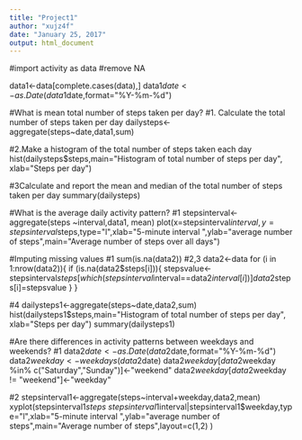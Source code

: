 ```yaml
---
title: "Project1"
author: "xujz4f"
date: "January 25, 2017"
output: html_document
---
```

#import activity as data
#remove NA

data1<-data[complete.cases(data),]
data1$date<-as.Date(data1$date,format="%Y-%m-%d")

#What is mean total number of steps taken per day?
#1. Calculate the total number of steps taken per day
dailysteps<-aggregate(steps~date,data1,sum)

#2.Make a histogram of the total number of steps taken each day
hist(dailysteps$steps,main="Histogram of total number of steps per day", xlab="Steps per day")

#3Calculate and report the mean and median of the total number of steps taken per day
summary(dailysteps)


#What is the average daily activity pattern?
#1
stepsinterval<-aggregate(steps ~interval,data1, mean)
plot(x=stepsinterval$interval,y=stepsinterval$steps,type="l",xlab="5-minute interval ",ylab="average number of steps",main="Average number of steps over all days")

#Imputing missing values
#1
sum(is.na(data2))
#2,3 
data2<-data
for (i in 1:nrow(data2)){
  if (is.na(data2$steps[i])){
    stepsvalue<-stepsinterval$steps[which(stepsinterval$interval==data2$interval[i])]
    data2$steps[i]=stepsvalue
  }
}

#4
dailysteps1<-aggregate(steps~date,data2,sum)
hist(dailysteps1$steps,main="Histogram of total number of steps per day", xlab="Steps per day")
summary(dailysteps1)

#Are there differences in activity patterns between weekdays and weekends?
#1
data2$date<-as.Date(data2$date,format="%Y-%m-%d")
data2$weekday<-weekdays(data2$date)
data2$weekday[data2$weekday %in% c("Saturday","Sunday")]<-"weekend"
data2$weekday[data2$weekday != "weekend"]<-"weekday"

#2
stepsinterval1<-aggregate(steps~interval+weekday,data2,mean)
xyplot(stepsinterval1$steps~stepsinterval1$interval|stepsinterval1$weekday,type="l",xlab="5-minute interval ",ylab="average number of steps",main="Average number of steps",layout=c(1,2) )


